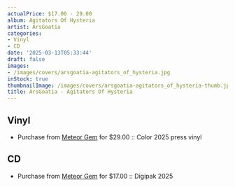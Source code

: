 ```yaml
---
actualPrice: $17.00 - 29.00
album: Agitators Of Hysteria
artist: ArsGoatia
categories:
- Vinyl
- CD
date: '2025-03-13T05:33:44'
draft: false
images:
- /images/covers/arsgoatia-agitators_of_hysteria.jpg
inStock: true
thumbnailImage: /images/covers/arsgoatia-agitators_of_hysteria-thumb.jpg
title: ArsGoatia - Agitators Of Hysteria
---
```


## Vinyl
* Purchase from [Meteor Gem](https://meteor-gem.com/products/arsgoatia-agitators-of-hysteria-lp) for $29.00 :: Color 2025 press vinyl
## CD
* Purchase from [Meteor Gem](https://meteor-gem.com/products/arsgoatia-agitators-of-hysteria-cd) for $17.00 :: Digipak 2025
